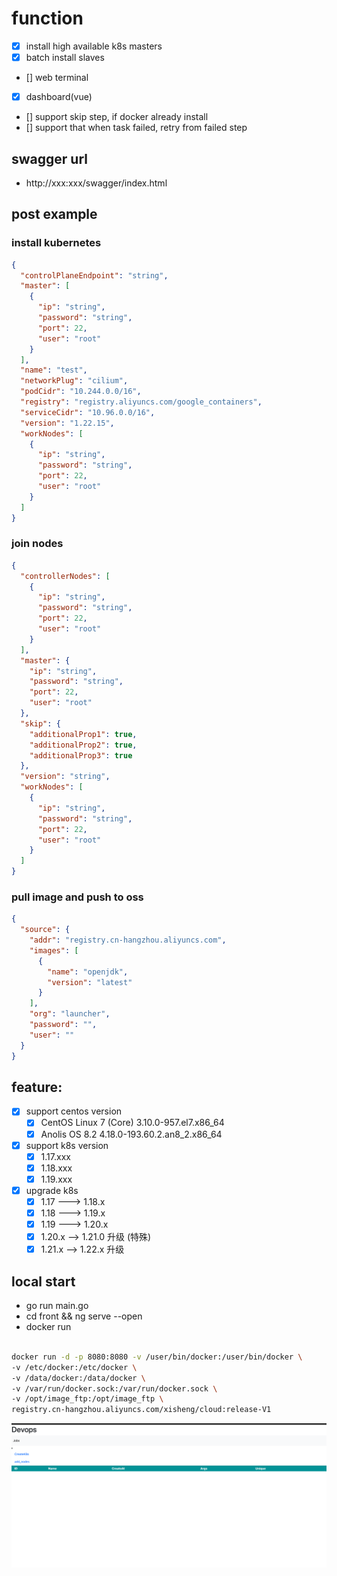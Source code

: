 # function

- [x] install high available k8s masters
- [x] batch install slaves
- [] web terminal
- [x] dashboard(vue)
- [] support skip step, if docker already install
- [] support that when task failed, retry from failed step

## swagger url
- http://xxx:xxx/swagger/index.html

## post example
### install kubernetes
```json
{
  "controlPlaneEndpoint": "string",
  "master": [
    {
      "ip": "string",
      "password": "string",
      "port": 22,
      "user": "root"
    }
  ],
  "name": "test",
  "networkPlug": "cilium",
  "podCidr": "10.244.0.0/16",
  "registry": "registry.aliyuncs.com/google_containers",
  "serviceCidr": "10.96.0.0/16",
  "version": "1.22.15",
  "workNodes": [
    {
      "ip": "string",
      "password": "string",
      "port": 22,
      "user": "root"
    }
  ]
}
```

### join nodes
```json
{
  "controllerNodes": [
    {
      "ip": "string",
      "password": "string",
      "port": 22,
      "user": "root"
    }
  ],
  "master": {
    "ip": "string",
    "password": "string",
    "port": 22,
    "user": "root"
  },
  "skip": {
    "additionalProp1": true,
    "additionalProp2": true,
    "additionalProp3": true
  },
  "version": "string",
  "workNodes": [
    {
      "ip": "string",
      "password": "string",
      "port": 22,
      "user": "root"
    }
  ]
}

```

### pull image and push to oss
```json
{
  "source": {
    "addr": "registry.cn-hangzhou.aliyuncs.com",
    "images": [
      {
        "name": "openjdk",
        "version": "latest"
      }
    ],
    "org": "launcher",
    "password": "",
    "user": ""
  }
}

```

## feature:
- [x] support centos version
    - [x]  CentOS Linux 7 (Core)   3.10.0-957.el7.x86_64
    - [x]  Anolis OS 8.2           4.18.0-193.60.2.an8_2.x86_64
    
- [x] support k8s version
    - [x] 1.17.xxx
    - [x] 1.18.xxx
    - [x] 1.19.xxx
  
- [x] upgrade k8s
    - [x] 1.17 ---> 1.18.x
    - [x] 1.18 ---> 1.19.x
    - [x] 1.19 ---> 1.20.x
    - [x] 1.20.x --> 1.21.0 升级 (特殊)
    - [x] 1.21.x --> 1.22.x 升级 
  
## local start
- go run main.go
- cd front && ng serve --open
- docker run 
```bash

docker run -d -p 8080:8080 -v /user/bin/docker:/user/bin/docker \
-v /etc/docker:/etc/docker \
-v /data/docker:/data/docker \
-v /var/run/docker.sock:/var/run/docker.sock \
-v /opt/image_ftp:/opt/image_ftp \
registry.cn-hangzhou.aliyuncs.com/xisheng/cloud:release-V1
```
![img.png](img.png)